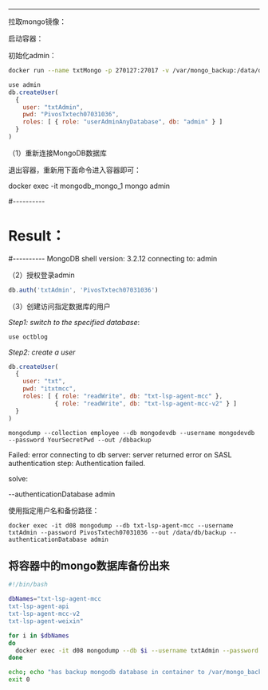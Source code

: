 
----------
拉取mongo镜像：

启动容器：  


初始化admin：  

```sh
docker run --name txtMongo -p 270127:27017 -v /var/mongo_backup:/data/db -d 71c --auth
```

```js
use admin
db.createUser(
  {
    user: "txtAdmin",
    pwd: "PivosTxtech07031036",
    roles: [ { role: "userAdminAnyDatabase", db: "admin" } ]
  }
)
```

（1）重新连接MongoDB数据库

退出容器，重新用下面命令进入容器即可：

docker exec -it mongodb_mongo_1 mongo admin

#----------
# Result：
#----------
MongoDB shell version: 3.2.12
connecting to: admin

（2）授权登录admin

```js
db.auth('txtAdmin', 'PivosTxtech07031036')
```

（3）创建访问指定数据库的用户

*Step1: switch to the specified database*:

```js
use octblog
```

*Step2: create a user*  

```js
db.createUser(
  {
    user: "txt",
    pwd: "itxtmcc",
    roles: [ { role: "readWrite", db: "txt-lsp-agent-mcc" },
             { role: "readWrite", db: "txt-lsp-agent-mcc-v2" } ]
  }
)
```

```
mongodump --collection employee --db mongodevdb --username mongodevdb --password YourSecretPwd --out /dbbackup
```

Failed: error connecting to db server: server returned error on SASL authentication step: Authentication failed. 

solve: 

--authenticationDatabase admin


使用指定用户名和备份路径：  

```
docker exec -it d08 mongodump --db txt-lsp-agent-mcc --username txtAdmin --password PivosTxtech07031036 --out /data/db/backup --authenticationDatabase admin
```

## 将容器中的mongo数据库备份出来

```sh
#!/bin/bash

dbNames="txt-lsp-agent-mcc 
txt-lsp-agent-api
txt-lsp-agent-mcc-v2
txt-lsp-agent-weixin"

for i in $dbNames
do
  docker exec -it d08 mongodump --db $i --username txtAdmin --password PivosTxtech07031036 --out /data/db/backup --authenticationDatabase admin
done

echo; echo "has backup mongodb database in container to /var/mongo_backup/"
exit 0
```
